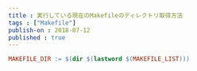 ```yaml
---
title : 実行している現在のMakefileのディレクトリ取得方法
tags : ["Makefile"]
publish-on : 2018-07-12
published : true
---
```


```Makefile
MAKEFILE_DIR := $(dir $(lastword $(MAKEFILE_LIST)))
```
